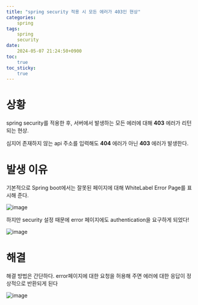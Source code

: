 ```yaml
---
title: "spring security 적용 시 모든 에러가 403인 현상"
categories:
    spring
tags:
    spring
    security
date:
    2024-05-07 21:24:50+0900
toc:
    true
toc_sticky:
    true
---
```


# 상황

spring security를 적용한 후, 서버에서 발생하는 모든 에러에 대해 **403** 에러가 리턴되는 현상. 

심지어 존재하지 않는 api 주소를 입력해도 **404** 에러가 아닌 **403** 에러가 발생한다. 

# 발생 이유

기본적으로 Spring boot에서는 잘못된 페이지에 대해 WhiteLabel Error Page를 표시해 준다. 

![image](https://github.com/cuzzzu1318/cuzzzu1318.github.io/assets/77597885/6cb0c918-60c5-4941-b109-f6f64e9f0625)


하지만 security 설정 때문에 error 페이지에도 authentication을 요구하게 되었다!

![image](https://github.com/cuzzzu1318/cuzzzu1318.github.io/assets/77597885/a304ee75-206c-4c32-8429-95f7e047345e)

# 해결

해결 방법은 간단하다. error페이지에 대한 요청을 허용해 주면 에러에 대한 응답이 정상적으로 반환되게 된다

![image](https://github.com/cuzzzu1318/cuzzzu1318.github.io/assets/77597885/0a824f86-8715-4cf3-bdd4-6df5cf41831c)
